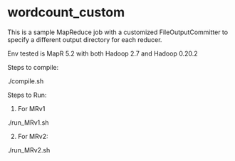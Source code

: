 # wordcount_custom
This is a sample MapReduce job with a customized FileOutputCommitter to specify a different output directory for each reducer.

Env tested is MapR 5.2 with both Hadoop 2.7 and Hadoop 0.20.2

Steps to compile:

./compile.sh

Steps to Run:

1. For MRv1

./run_MRv1.sh

2. For MRv2:

./run_MRv2.sh

